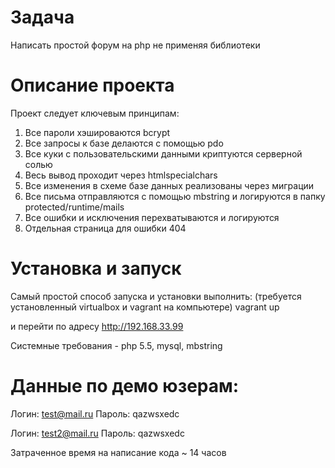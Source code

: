 # Задача
Написать простой форум на php не применяя библиотеки

# Описание проекта
Проект следует ключевым принципам:
1. Все пароли хэшироваются bcrypt
2. Все запросы к базе делаются с помощью pdo 
3. Все куки с пользовательскими данными криптуются серверной солью
4. Весь вывод проходит через htmlspecialchars
5. Все изменения в схеме базе данных реализованы через миграции
6. Все письма отправляются с помощью mbstring и логируются в папку protected/runtime/mails
7. Все ошибки и исключения перехватываются и логируются
8. Отдельная страница для ошибки 404

# Установка и запуск
Самый простой способ запуска и установки выполнить:
(требуется установленный virtualbox и vagrant на компьютере)
vagrant up

и перейти по адресу http://192.168.33.99

Системные требования - php 5.5, mysql, mbstring

# Данные по демо юзерам:

Логин: test@mail.ru
Пароль: qazwsxedc

Логин: test2@mail.ru
Пароль: qazwsxedc


Затраченное время на написание кода ~ 14 часов